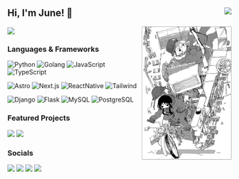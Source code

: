 <h2>
Hi, I'm June! 👋 
<img align="right" src="https://komarev.com/ghpvc/?username=shmugoh&style=for-the-badge&color=fe428e" />
</h2>

<picture >
<source media="(prefers-color-scheme: dark)" srcset="https://github-readme-stats.vercel.app/api?username=shmugoh&theme=radical&show_icons=true">
<img align="center" src="https://github-readme-stats.vercel.app/api?username=shmugoh&theme=radical&show_icons=true">
</picture>
<picture>
    <source media="(max-width: 600px)" srcset="">
    <img width="40%"align="right" src="https://github.com/shmugoh/shmugoh/raw/main/poster.png">
</picture>

### **Languages & Frameworks**

![Python](https://img.shields.io/badge/-Python-000?&logo=Python&style=flat-square)
![Golang](https://img.shields.io/badge/-Golang-000?&logo=go&style=flat-square)
![JavaScript](https://img.shields.io/badge/-JavaScript-000?&logo=JavaScript&style=flat-square)
![TypeScript](https://img.shields.io/badge/-TypeScript-000?&logo=TypeScript&style=flat-square)

![Astro](https://img.shields.io/badge/-Astro-000?&logo=astro&style=flat-square)
![Next.js](https://img.shields.io/badge/-Next.js-000?&logo=next.js&style=flat-square)
![ReactNative](https://img.shields.io/badge/-React_Native-000?&logo=react&style=flat-square)
![Tailwind](https://img.shields.io/badge/-Tailwind-000?&logo=tailwindcss&style=flat-square)

![Django](https://img.shields.io/badge/-DJANGO-000?&logo=django&style=flat-square)
![Flask](https://img.shields.io/badge/-Flask-000?&logo=flask&style=flat-square)
![MySQL](https://img.shields.io/badge/-MySQL-000?&logo=mysql&style=flat-square)
![PostgreSQL](https://img.shields.io/badge/-PostgreSQL-000?&logo=postgresql&style=flat-square)

### **Featured Projects**

<a href="https://github.com/shmugoh/sv-dlp"><img src="https://img.shields.io/badge/-sv--dlp-F9C200?&logo=googlestreetview&style=for-the-badge&labelColor=002233" /></a>
<a href="https://whentoplayvideo.vercel.app"><img src="https://img.shields.io/badge/-WhenToPlayVideo-f7f7f7?&logo=vercel&style=for-the-badge&labelColor=002233" /></a>

### **Socials**

<p align="left">  
  <a href="https://shmugo.co"><img src="https://img.shields.io/badge/-Website-000?&logo=Astro&style=for-the-badge&color=2e3440&labelColor=002233" /></a>
  <a href="https://twitter.com/shmugo_"><img src="https://img.shields.io/badge/twitter-%2300acee.svg?&style=for-the-badge&logo=twitter&logoColor=white" /></a>
  <a href="https://github.com/shmugoh"><img src="https://img.shields.io/badge/github-%2324292e.svg?&style=for-the-badge&logo=github&logoColor=white"></a>
  <a href="https://ko-fi.com/shmugo"><img src="https://shields.io/badge/Ko--fi-Tip%20me-blue?logo=kofi&style=for-the-badge&color=fe428e" /></a>
  <!-- <img src=https://img.shields.io/badge/linkedin-%231E77B5.svg?&style=for-the-badge&logo=linkedin&logoColor=white> -->
</p>
